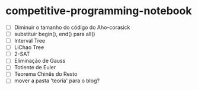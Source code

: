 # competitive-programming-notebook

- [ ] Diminuir o tamanho do código do Aho-corasick
- [ ] substituir begin(), end() para all()
- [ ] Interval Tree
- [ ] LiChao Tree
- [ ] 2-SAT
- [ ] Eliminação de Gauss
- [ ] Totiente de Euler
- [ ] Teorema Chinês do Resto
- [ ] mover a pasta 'teoria' para o blog?
